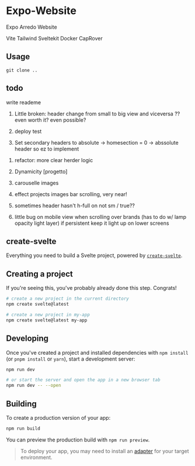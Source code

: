 # Expo-Website

Expo Arredo Website

Vite
Tailwind
Sveltekit
Docker
CapRover

## Usage

```git
git clone ..
```

## todo

write reademe

1. Little broken: header change from small to big view and viceversa ?? even worth it? even possible?
1. deploy test

1. Set secondary headers to absolute -> homesection = 0 -> abssolute header so ez to implement

<!-- Afet we get the ok -->

1. refactor: more clear herder logic
1. Dynamicity [progetto]
1. carouselle images
1. effect projects images bar scrolling, very near!

1. sometimes header hasn't h-full on not sm / true??
1. little bug on mobile view when scrolling over brands (has to do w/ lamp opacity light layer) if persistent keep it light up on lower screens

## create-svelte

Everything you need to build a Svelte project, powered by [`create-svelte`](https://github.com/sveltejs/kit/tree/master/packages/create-svelte).

## Creating a project

If you're seeing this, you've probably already done this step. Congrats!

```bash
# create a new project in the current directory
npm create svelte@latest

# create a new project in my-app
npm create svelte@latest my-app
```

## Developing

Once you've created a project and installed dependencies with `npm install` (or `pnpm install` or `yarn`), start a development server:

```bash
npm run dev

# or start the server and open the app in a new browser tab
npm run dev -- --open
```

## Building

To create a production version of your app:

```bash
npm run build
```

You can preview the production build with `npm run preview`.

> To deploy your app, you may need to install an [adapter](https://kit.svelte.dev/docs/adapters) for your target environment.
